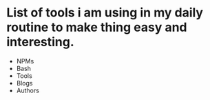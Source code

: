 # List of tools i am using in my daily routine to make thing easy and interesting. 

* NPMs
* Bash
* Tools
* Blogs
* Authors
